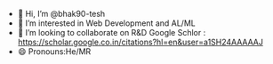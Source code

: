 - 👋 Hi, I’m @bhak90-tesh
- 👀 I’m interested in Web Development and AL/ML
- 💞️ I’m looking to collaborate on R&D
Google Schlor : https://scholar.google.co.in/citations?hl=en&user=a1SH24AAAAAJ
- 😄 Pronouns:He/MR


<!---
bhak90-tesh/bhak90-tesh is a ✨ special ✨ repository because its `README.md` (this file) appears on your GitHub profile.
You can click the Preview link to take a look at your changes.
--->
